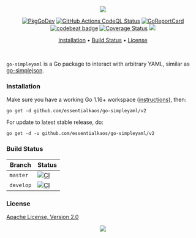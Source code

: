 <p align="center"><a href="#readme"><img src="https://gh.kaos.st/go-simpleyaml.svg"/></a></p>

<p align="center">
  <a href="https://kaos.sh/g/go-simpleyaml"><img src="https://gh.kaos.st/godoc.svg" alt="PkgGoDev" /></a>
  <a href="https://kaos.sh/w/go-simpleyaml/codeql"><img src="https://kaos.sh/w/go-simpleyaml/codeql.svg" alt="GitHub Actions CodeQL Status" /></a>
  <a href="https://kaos.sh/r/go-simpleyaml"><img src="https://kaos.sh/r/go-simpleyaml.svg" alt="GoReportCard" /></a>
  <a href="https://codebeat.co/projects/github-com-essentialkaos-go-simpleyaml"><img alt="codebeat badge" src="https://codebeat.co/badges/ffe9f2d6-8586-45c0-90fb-cdb4e7141960" /></a>
  <a href="https://kaos.sh/c/go-simpleyaml"><img src="https://kaos.sh/c/go-simpleyaml.svg" alt="Coverage Status" /></a>
  <a href="#license"><img src="https://gh.kaos.st/apache2.svg"></a>
</p>

<p align="center"><a href="#installation">Installation</a> • <a href="#build-status">Build Status</a> • <a href="#license">License</a></p>

<br/>

`go-simpleyaml` is a Go package to interact with arbitrary YAML, similar as [go-simplejson](https://github.com/bitly/go-simplejson).

### Installation

Make sure you have a working Go 1.16+ workspace ([instructions](https://golang.org/doc/install)), then:

```
go get -d github.com/essentialkaos/go-simpleyaml/v2
```

For update to latest stable release, do:

```
go get -d -u github.com/essentialkaos/go-simpleyaml/v2
```

### Build Status

| Branch | Status |
|--------|--------|
| `master` | [![CI](https://kaos.sh/w/go-simpleyaml/ci.svg?branch=master)](https://kaos.sh/w/go-simpleyaml/ci?query=branch:master) |
| `develop` | [![CI](https://kaos.sh/w/go-simpleyaml/ci.svg?branch=develop)](https://kaos.sh/w/go-simpleyaml/ci?query=branch:develop) |

### License

[Apache License, Version 2.0](https://www.apache.org/licenses/LICENSE-2.0)

<p align="center"><a href="https://essentialkaos.com"><img src="https://gh.kaos.st/ekgh.svg"/></a></p>

